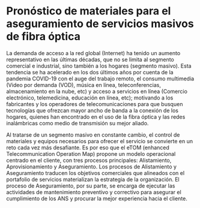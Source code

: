 # Pronóstico de materiales para el aseguramiento de servicios masivos de fibra óptica

La demanda de acceso a la red global (Internet) ha tenido un aumento representativo en las últimas décadas, que no se limita al segmento comercial e industrial, sino también a los hogares (segmento masivo). Esta tendencia se ha acelerado en los dos últimos años por cuenta de la pandemia COVID-19 con el auge del trabajo remoto, el consumo multimedia (Video por demanda (VOD), música en línea, teleconferencias, almacenamiento en la nube, etc) y acceso a servicios en línea (Comercio electrónico, telemedicina, educación en línea, etc); motivando a los fabricantes y los operadores de telecomunicaciones para que busquen tecnologías que ofrezcan mayor ancho de banda a la conexión de los hogares, quienes han encontrado en el uso de la fibra óptica y las redes inalámbricas como medio de transmisión su mejor aliado.

Al tratarse de un segmento masivo en constante cambio, el control de materiales y equipos necesarios para ofrecer el servicio se convierte en un reto cada vez más desafiante.  Es por eso que el eTOM (enhanced Telecommunication Operation Map) propone un modelo operacional centrado en el cliente, con tres procesos principales: Alistamiento, Aprovisionamiento y Aseguramiento. Los procesos de Alistamiento y Aseguramiento traducen los objetivos comerciales que alineados con el portafolio de servicios materializan la estrategia de la organización. El proceso de Aseguramiento, por su parte, se encarga de ejecutar las actividades de mantenimiento preventivo y correctivo para asegurar el cumplimiento de los ANS y procurar la mejor experiencia hacia el cliente.  
